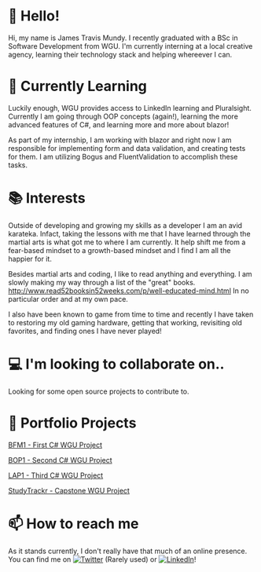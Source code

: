 # 👋 Hello!

Hi, my name is James Travis Mundy. I recently graduated with a BSc in Software Development from WGU. I'm currently interning at a local creative agency, learning their technology stack and helping whereever I can. 

# 🌱 Currently Learning 

Luckily enough, WGU provides access to LinkedIn learning and Pluralsight. Currently I am going through OOP concepts (again!), learning the more advanced features of C#, and learning more and more about blazor!

As part of my internship, I am working with blazor and right now I am responsible for implementing form and data validation, and creating tests for them. I am utilizing Bogus and FluentValidation to accomplish these tasks. 

# 📚 Interests 

Outside of developing and growing my skills as a developer I am an avid karateka.  Infact, taking the lessons with me that I have learned through the martial arts is what got me to where I am currently.
It help shift me from a fear-based mindset to a growth-based mindset and I find I am all the happier for it.

Besides martial arts and coding, I like to read anything and everything. I am slowly making my way through a list of the "great" books. http://www.read52booksin52weeks.com/p/well-educated-mind.html In no particular order and at my own pace. 

I also have been known to game from time to time and recently I have taken to restoring my old gaming hardware, getting that working, revisiting old favorites, and finding ones I have never played!

# 💻 I'm looking to collaborate on..

Looking for some open source projects to contribute to. 

# 🚀 Portfolio Projects

[BFM1 - First C# WGU Project](https://github.com/hyp-fu/BFM1) 

[BOP1 - Second C# WGU Project](https://github.com/hyp-fu/BOP1)

[LAP1 - Third C# WGU Project](https://github.com/hyp-fu/LAP1)

[StudyTrackr - Capstone WGU Project](https://github.com/hyp-fu/StudyTrackr)

# 📫 How to reach me
As it stands currently, I don't really have that much of an online presence. You can find me on [![Twitter][1.1]][1] (Rarely used) or [![LinkedIn][2.1]][2]!

[1.1]: http://i.imgur.com/wWzX9uB.png
[2.1]: https://raw.githubusercontent.com/MartinHeinz/MartinHeinz/master/linkedin-3-16.png

[1]: https://twitter.com/jamesTM_dev
[2]: https://www.linkedin.com/in/james-t-mundy/


<!---
hyp-fu/hyp-fu is a ✨ special ✨ repository because its `README.md` (this file) appears on your GitHub profile.
You can click the Preview link to take a look at your changes.
--->
